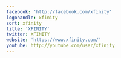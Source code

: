 ```yaml
---
facebook: 'http://facebook.com/xfinity'
logohandle: xfinity
sort: xfinity
title: 'XFINITY'
twitter: XFINITY
website: 'https://www.xfinity.com/'
youtube: http://youtube.com/user/xfinity
---
```

